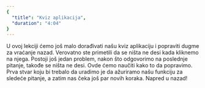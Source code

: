 ```yaml
---
{
  "title": "Kviz aplikacija",
  "duration": "4:04"
}
---
```


U ovoj lekciji ćemo još malo dorađivati našu kviz aplikaciju i popraviti dugme za vraćanje nazad. Verovatno ste primetili da se ništa ne desi kada kliknemo na njega. Postoji još jedan problem, nakon što odgovorimo na poslednje pitanje, takođe se ništa ne desi. Ovde ćemo naučiti kako to da popravimo. Prva stvar koju bi trebalo da uradimo je da ažuriramo našu funkciju za sledeće pitanje, a zatim nas čeka još par novih koraka. Napred u nazad!



